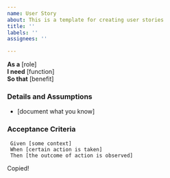 ```yaml
---
name: User Story
about: This is a template for creating user stories
title: ''
labels: ''
assignees: ''

---
```


**As a** [role]  
 **I need** [function]  
 **So that** [benefit]  
   
 ### Details and Assumptions
 * [document what you know]
   
 ### Acceptance Criteria  

```gherkin
 Given [some context]
 When [certain action is taken]
 Then [the outcome of action is observed]
 ```
Copied!
